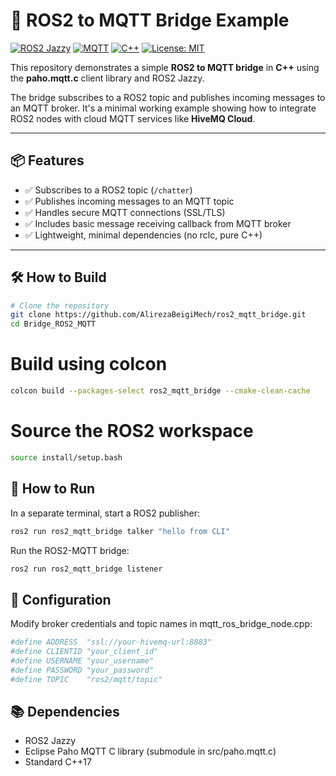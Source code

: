 # 🚀 ROS2 to MQTT Bridge Example

[![ROS2 Jazzy](https://img.shields.io/badge/ROS2-Jazzy-blue)](https://docs.ros.org/en/rolling/index.html)
[![MQTT](https://img.shields.io/badge/MQTT-HiveMQ-brightgreen)](https://www.hivemq.com/mqtt/)
[![C++](https://img.shields.io/badge/C%2B%2B-17-blue)](https://en.cppreference.com/w/cpp/17)
[![License: MIT](https://img.shields.io/badge/License-MIT-yellow.svg)](LICENSE)

This repository demonstrates a simple **ROS2 to MQTT bridge** in **C++** using the **paho.mqtt.c** client library and ROS2 Jazzy.

The bridge subscribes to a ROS2 topic and publishes incoming messages to an MQTT broker. It's a minimal working example showing how to integrate ROS2 nodes with cloud MQTT services like **HiveMQ Cloud**.

---

## 📦 Features

- ✅ Subscribes to a ROS2 topic (`/chatter`)
- ✅ Publishes incoming messages to an MQTT topic
- ✅ Handles secure MQTT connections (SSL/TLS)
- ✅ Includes basic message receiving callback from MQTT broker
- ✅ Lightweight, minimal dependencies (no rclc, pure C++)

---

## 🛠️ How to Build

```bash
# Clone the repository
git clone https://github.com/AlirezaBeigiMech/ros2_mqtt_bridge.git
cd Bridge_ROS2_MQTT
```

# Build using colcon

```bash
colcon build --packages-select ros2_mqtt_bridge --cmake-clean-cache
```

# Source the ROS2 workspace
```bash
source install/setup.bash
```

## 🏃 How to Run

In a separate terminal, start a ROS2 publisher:
```bash
ros2 run ros2_mqtt_bridge talker "hello from CLI"
```

Run the ROS2-MQTT bridge:
```bash
ros2 run ros2_mqtt_bridge listener
```

## 📝 Configuration

Modify broker credentials and topic names in mqtt_ros_bridge_node.cpp:

```bash
#define ADDRESS  "ssl://your-hivemq-url:8883"
#define CLIENTID "your_client_id"
#define USERNAME "your_username"
#define PASSWORD "your_password"
#define TOPIC    "ros2/mqtt/topic"
```

## 📚 Dependencies

- ROS2 Jazzy
- Eclipse Paho MQTT C library (submodule in src/paho.mqtt.c)
- Standard C++17
